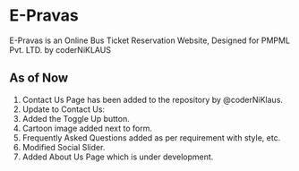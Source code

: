 # E-Pravas 
E-Pravas is an Online Bus Ticket Reservation Website, Designed for PMPML Pvt. LTD. by coderNiKLAUS

## As of Now
1. Contact Us Page has been added to the repository by @coderNiKlaus. <br>
2. Update to Contact Us:<br>
3. Added the Toggle Up button.<br>
4. Cartoon image added next to form.<br>
5. Frequently Asked Questions added as per requirement with style, etc.<br>
6. Modified Social Slider.<br>
7. Added About Us Page which is under development.<br>
